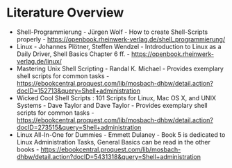 # Literature Overview
- Shell-Programmierung - Jürgen Wolf - How to create Shell-Scripts properly - https://openbook.rheinwerk-verlag.de/shell_programmierung/
- Linux - Johannes Plötner, Steffen Wendzel - Intdroduction to Linux as a Daily Driver, Shell Basics Chapter 6 ff. - https://openbook.rheinwerk-verlag.de/linux/
- Mastering Unix Shell Scripting - Randal K. Michael - Provides exemplary shell scripts for common tasks - https://ebookcentral.proquest.com/lib/mosbach-dhbw/detail.action?docID=152713&query=Shell+administration
- Wicked Cool Shell Scripts : 101 Scripts for Linux, Mac OS X, and UNIX Systems - Dave Taylor and Dave Taylor - Provides exemplary shell scripts for common tasks - https://ebookcentral.proquest.com/lib/mosbach-dhbw/detail.action?docID=273515&query=Shell+administration
- Linux All-In-One for Dummies - Emmett Dulaney - Book 5 is dedicated to Linux Administration Tasks, General Basics can be read in the other books - https://ebookcentral.proquest.com/lib/mosbach-dhbw/detail.action?docID=5431318&query=Shell+administration

